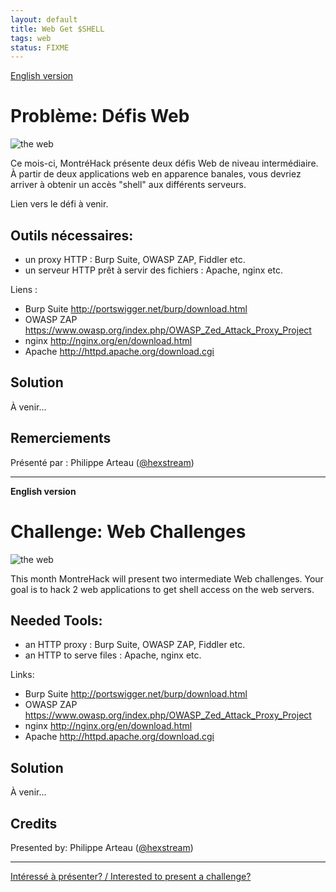 ```yaml
---
layout: default
title: Web Get $SHELL
tags: web
status: FIXME
---
```


[English version](#english)

# Problème: Défis Web

![the web](/images/Web.jpg)

Ce mois-ci, MontréHack présente deux défis Web de niveau intermédiaire. À partir de deux applications web en apparence banales, vous devriez arriver à obtenir un accès "shell" aux différents serveurs.

Lien vers le défi à venir.

## Outils nécessaires:

* un proxy HTTP : Burp Suite, OWASP ZAP, Fiddler etc.
* un serveur HTTP prêt à servir des fichiers : Apache, nginx etc. 

Liens :

* Burp Suite <http://portswigger.net/burp/download.html>
* OWASP ZAP <https://www.owasp.org/index.php/OWASP_Zed_Attack_Proxy_Project>
* nginx <http://nginx.org/en/download.html>
* Apache <http://httpd.apache.org/download.cgi>

## Solution

À venir...

## Remerciements

Présenté par : Philippe Arteau ([@hexstream](https://twitter.com/h3xstream))

<hr/>

<a id="english"></a>
**English version**

# Challenge: Web Challenges

![the web](/images/Web.jpg)

This month MontreHack will present two intermediate Web challenges. Your goal is to hack 2 web applications to get shell access on the web servers. 

## Needed Tools:

* an HTTP proxy : Burp Suite, OWASP ZAP, Fiddler etc.
* an HTTP to serve files : Apache, nginx etc. 

Links:

* Burp Suite <http://portswigger.net/burp/download.html>
* OWASP ZAP <https://www.owasp.org/index.php/OWASP_Zed_Attack_Proxy_Project>
* nginx <http://nginx.org/en/download.html>
* Apache <http://httpd.apache.org/download.cgi>

## Solution

À venir...

## Credits

Presented by: Philippe Arteau ([@hexstream](https://twitter.com/h3xstream))

<hr/>

[Intéressé à présenter? / Interested to present a challenge?](https://github.com/montrehack/montrehack.github.com/wiki/Present-at-Montrehack)
